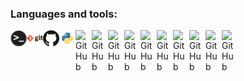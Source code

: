 ### Languages and tools:

<img align="left" alt="Terminal" width="26px" src="https://raw.githubusercontent.com/github/explore/80688e429a7d4ef2fca1e82350fe8e3517d3494d/topics/terminal/terminal.png" />
<img align="left" alt="Git" width="26px" src="https://raw.githubusercontent.com/github/explore/80688e429a7d4ef2fca1e82350fe8e3517d3494d/topics/git/git.png" />
<img align="left" alt="GitHub" width="26px" src="https://raw.githubusercontent.com/github/explore/78df643247d429f6cc873026c0622819ad797942/topics/github/github.png" />
<img align="left" alt="GitHub" width="26px" src="https://raw.githubusercontent.com/github/explore/80688e429a7d4ef2fca1e82350fe8e3517d3494d/topics/python/python.png" />
<img align="left" alt="GitHub" width="26px" src="https://secure.meetupstatic.com/photos/event/9/e/b/highres_455282539.jpeg" />
<img align="left" alt="GitHub" width="26px" src="https://avatars.mds.yandex.net/get-pdb/1581559/a1212a89-ad67-44e7-82ab-d658adad882f/s1200?webp=false" />
<img align="left" alt="GitHub" width="26px" src="https://yt3.ggpht.com/a/AGF-l7_FycTwXc9yWHX21yMHs9tkuHtt1033X5HowA=s900-c-k-c0xffffffff-no-rj-mo" />
<img align="left" alt="GitHub" width="26px" src="https://im0-tub-ru.yandex.net/i?id=01191be2368689b97559280a02e98645&n=13" />
<img align="left" alt="GitHub" width="26px" src="https://im0-tub-ru.yandex.net/i?id=b552cdff6442bca9ef77846d3b472fd6&n=13" />
<img align="left" alt="GitHub" width="26px" src="https://avatars.mds.yandex.net/get-zen_doc/1668009/pub_5e5e0dbb83fcf779e78dbdd0_5e5e11437dd77672622a6043/scale_1200" />
<img align="left" alt="GitHub" width="26px" src="https://im0-tub-ru.yandex.net/i?id=02a818ba8d994d71dc2b0e756cb57cfd&ref=rim&n=33&w=140&h=150" />
<img align="left" alt="GitHub" width="26px" src="https://i2.wp.com/opensourceforu.com/wp-content/uploads/2017/01/Illustration-2D-Plotting.jpg?fit=1196%2C1196&ssl=1" />
<img align="left" alt="GitHub" width="26px" src="https://yt3.ggpht.com/a/AATXAJzI6aD2dQnRgWJFYZk_HNeALJsIoYYt6qC8QKsz=s900-c-k-c0xffffffff-no-rj-mo" />
<img align="left" alt="GitHub" width="26px" src="https://cdn-images-1.medium.com/max/1000/1*PW6-aildLxUPlZcvLtJtEg.jpeg" />  
